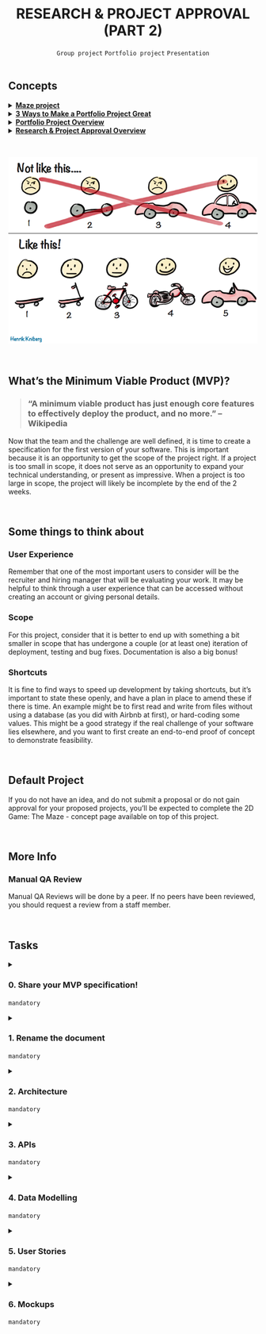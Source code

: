 <h1 align="center"><b>RESEARCH & PROJECT APPROVAL (PART 2)</b></h1>
<div align="center"><code>Group project</code> <code>Portfolio project</code> <code>Presentation</code></div>

<br>

## Concepts
<details>
<summary><b><a href="https://intranet.alxswe.com/concepts/133">Maze project</a></b></summary><br>


<br><p align="center">※※※※※※※※※※※※</p><br>
</details>


<details>
<summary><b><a href="https://intranet.alxswe.com/concepts/135">3 Ways to Make a Portfolio Project Great</a></b></summary><br>


<br><p align="center">※※※※※※※※※※※※</p><br>
</details>


<details>
<summary><b><a href="https://intranet.alxswe.com/concepts/137">Portfolio Project Overview</a></b></summary><br>


<br><p align="center">※※※※※※※※※※※※</p><br>
</details>


<details>
<summary><b><a href="https://intranet.alxswe.com/concepts/138">Research & Project Approval Overview</a></b></summary><br>


<br><p align="center">※※※※※※※※※※※※</p><br>
</details>

<br><div align="center"><img src="https://github.com/codenvibes/alx-portfolio_project/blob/master/research%20%26%20project%20approval%20(part%202)/images/7c257c6a8cd537400e72.png"></div>


<!-- <br>
<hr>
<h3><a href=>Notes</a></h3>
<hr> -->

<br>

## What’s the Minimum Viable Product (MVP)?
> ### “A minimum viable product has just enough core features to effectively deploy the product, and no more.” – Wikipedia

Now that the team and the challenge are well defined, it is time to create a specification for the first version of your software. This is important because it is an opportunity to get the scope of the project right. If a project is too small in scope, it does not serve as an opportunity to expand your technical understanding, or present as impressive. When a project is too large in scope, the project will likely be incomplete by the end of the 2 weeks.

<br>

## Some things to think about
### User Experience
Remember that one of the most important users to consider will be the recruiter and hiring manager that will be evaluating your work. It may be helpful to think through a user experience that can be accessed without creating an account or giving personal details.

### Scope
For this project, consider that it is better to end up with something a bit smaller in scope that has undergone a couple (or at least one) iteration of deployment, testing and bug fixes. Documentation is also a big bonus!

### Shortcuts
It is fine to find ways to speed up development by taking shortcuts, but it’s important to state these openly, and have a plan in place to amend these if there is time. An example might be to first read and write from files without using a database (as you did with Airbnb at first), or hard-coding some values. This might be a good strategy if the real challenge of your software lies elsewhere, and you want to first create an end-to-end proof of concept to demonstrate feasibility.

<br>

## Default Project
If you do not have an idea, and do not submit a proposal or do not gain approval for your proposed projects, you’ll be expected to complete the 2D Game: The Maze - concept page available on top of this project.


<br>

## More Info
### Manual QA Review
Manual QA Reviews will be done by a peer. If no peers have been reviewed, you should request a review from a staff member.


<br>

## Tasks
<details>
<summary>

### 0. Share your MVP specification!
`mandatory`

</summary>

Share a link here to a **NEW** Google Document where each of the following tasks are addressed.
</details>

<details>
<summary>

### 1. Rename the document
`mandatory`

</summary>

Rename the document to be the Project’s name and append “ MVP specification”
</details>

<details>
<summary>

### 2. Architecture
`mandatory`

</summary>

In a section named “Architecture”:
- Include an illustration or diagram of the Portfolio Project’s MVP. This should include an end-to-end map for the data flowing through your system. Each part of the diagram should be clearly labeled.

Here are some resources to learn more:
- [Web Architecture 101](https://medium.com/storyblocks-engineering/web-architecture-101-a3224e126947)
- [List of tools to create architecture diagrams](https://geekflare.com/best-software-architecture-diagram-tools/)
- [Web Application Architecture](https://existek.com/blog/web-application-architecture/)
</details>

<details>
<summary>

### 3. APIs
`mandatory`

</summary>

In a section called “APIs and Methods”:
- List and describe the API routes that you will be creating for your web client to communicate with your web server
    ```
    Example:
    /api/rewards
    GET: Returns a randomized array of ten rewards based on rarity for a user to win based on a roll POST: Takes a user id and reward id and adds that to the user rewards table
    /api/user
    GET: Returns the user's information based on session id
    /api/job_search
    POST: Returns job's matching the parameters through GitHub Jobs API
    ```
- List and describe any API endpoints or function/methods that you will be creating to allow any other clients to use:
    ```
    Example: 
    class arrow.arrow.Arrow(year, month, day, hour=0, minute=0, second=0, microsecond=0, tzinfo=None)
    An Arrow object.
    Implements the datetime interface, behaving as an aware datetime while implementing additional functionality.

    Parameters
    year – the calendar year.
    month – the calendar month.
    day – the calendar day.
    hour – (optional) the hour. Defaults to 0.
    minute – (optional) the minute, Defaults to 0.
    second – (optional) the second, Defaults to 0.
    microsecond – (optional) the microsecond. Defaults 0.
    tzinfo – (optional) A timezone expression. Defaults to UTC.
    (source https://arrow.readthedocs.io/en/latest/#api-guide)
    ```
- List and describe any 3rd party APIs that you will be using
    ```
    e.g. https://developer.twitter.com/en/docs/tweets/post-and-engage/overview
    POST statuses/update
    POST statuses/destroy/:id
    GET statuses/show/:id
    GET statuses/oembed
    GET statuses/lookup
    ```
If there are no APIs used or provided, skip this section.
</details>

<details>
<summary>

### 4. Data Modelling
`mandatory`

</summary>

In a section named “Data Model”:
- Create a data model diagram to clarify how data will be stored

Tools: [SqlDBM](https://sqldbm.com/Home/)

Example:

<img src="https://github.com/codenvibes/alx-portfolio_project/blob/master/research%20%26%20project%20approval%20(part%202)/images/83eed8d2d8a6b390f16f.gif">
</details>

<details>
<summary>

### 5. User Stories
`mandatory`

</summary>

First, research what [user stories](https://en.wikipedia.org/wiki/User_story) are, and how to write them. Also note [some pitfalls](https://blog.prototypr.io/stop-it-with-as-a-user-5feb9b38d920) of creating user stories that are too general.

In the “User Stories” section:
- Define 3-5 detailed user stories that will be satisfied when your MVP is complete.
</details>

<details>
<summary>

### 6. Mockups
`mandatory`

</summary>

<img src="https://github.com/codenvibes/alx-portfolio_project/blob/master/research%20%26%20project%20approval%20(part%202)/images/f7f084b4bf401c4a94fd.png">

If there is any visual interface to your Portfolio Project, this section is required. If your project lives on the commandline, or in script, then do not include this section. Use a prototyping tool, like [Balsamiq](), to draft your user-facing visual interfaces.

In a section called “Mockups”:
- Include a mockup of each view that will need to be created for your MVP
</details>

